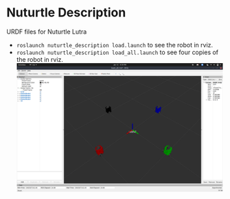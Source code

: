 # Nuturtle  Description
URDF files for Nuturtle Lutra
* `roslaunch nuturtle_description load.launch` to see the robot in rviz.
* `roslaunch nuturtle_description load_all.launch` to see four copies of the robot in rviz.
![Rviz - All Colors](images/rviz_all.png)